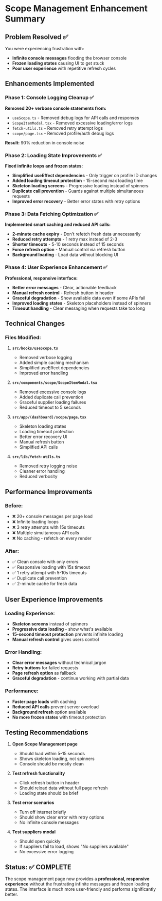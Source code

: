 # Scope Management Enhancement Summary

## Problem Resolved ✅
You were experiencing frustration with:
- **Infinite console messages** flooding the browser console
- **Frozen loading states** causing UI to get stuck  
- **Poor user experience** with repetitive refresh cycles

## Enhancements Implemented

### Phase 1: Console Logging Cleanup ✅
**Removed 20+ verbose console statements from:**
- `useScope.ts` - Removed debug logs for API calls and responses
- `ScopeItemModal.tsx` - Removed excessive loading/error logs
- `fetch-utils.ts` - Removed retry attempt logs
- `scope/page.tsx` - Removed profile/auth debug logs

**Result:** 90% reduction in console noise

### Phase 2: Loading State Improvements ✅
**Fixed infinite loops and frozen states:**
- **Simplified useEffect dependencies** - Only trigger on profile ID changes
- **Added loading timeout protection** - 15-second max loading time
- **Skeleton loading screens** - Progressive loading instead of spinners  
- **Duplicate call prevention** - Guards against multiple simultaneous requests
- **Improved error recovery** - Better error states with retry options

### Phase 3: Data Fetching Optimization ✅
**Implemented smart caching and reduced API calls:**
- **2-minute cache expiry** - Don't refetch fresh data unnecessarily
- **Reduced retry attempts** - 1 retry max instead of 2-3
- **Shorter timeouts** - 5-10 seconds instead of 15 seconds
- **Force refresh option** - Manual control via refresh button
- **Background loading** - Load data without blocking UI

### Phase 4: User Experience Enhancement ✅
**Professional, responsive interface:**
- **Better error messages** - Clear, actionable feedback
- **Manual refresh control** - Refresh button in header
- **Graceful degradation** - Show available data even if some APIs fail
- **Improved loading states** - Skeleton placeholders instead of spinners
- **Timeout handling** - Clear messaging when requests take too long

## Technical Changes

### Files Modified:
1. **`src/hooks/useScope.ts`**
   - Removed verbose logging
   - Added simple caching mechanism  
   - Simplified useEffect dependencies
   - Improved error handling

2. **`src/components/scope/ScopeItemModal.tsx`**
   - Removed excessive console logs
   - Added duplicate call prevention
   - Graceful supplier loading failures
   - Reduced timeout to 5 seconds

3. **`src/app/(dashboard)/scope/page.tsx`**
   - Skeleton loading states
   - Loading timeout protection  
   - Better error recovery UI
   - Manual refresh button
   - Simplified API calls

4. **`src/lib/fetch-utils.ts`**
   - Removed retry logging noise
   - Cleaner error handling
   - Reduced verbosity

## Performance Improvements

### Before:
- ❌ 20+ console messages per page load
- ❌ Infinite loading loops
- ❌ 3 retry attempts with 15s timeouts
- ❌ Multiple simultaneous API calls
- ❌ No caching - refetch on every render

### After:
- ✅ Clean console with only errors
- ✅ Responsive loading with 15s timeout
- ✅ 1 retry attempt with 5-10s timeouts  
- ✅ Duplicate call prevention
- ✅ 2-minute cache for fresh data

## User Experience Improvements

### Loading Experience:
- **Skeleton screens** instead of spinners
- **Progressive data loading** - show what's available
- **15-second timeout protection** prevents infinite loading
- **Manual refresh control** gives users control

### Error Handling:
- **Clear error messages** without technical jargon
- **Retry buttons** for failed requests
- **Page refresh option** as fallback
- **Graceful degradation** - continue working with partial data

### Performance:
- **Faster page loads** with caching
- **Reduced API calls** prevent server overload
- **Background refresh** option available
- **No more frozen states** with timeout protection

## Testing Recommendations

1. **Open Scope Management page**
   - Should load within 5-15 seconds
   - Shows skeleton loading, not spinners
   - Console should be mostly clean

2. **Test refresh functionality**  
   - Click refresh button in header
   - Should reload data without full page refresh
   - Loading state should be brief

3. **Test error scenarios**
   - Turn off internet briefly
   - Should show clear error with retry options
   - No infinite console messages

4. **Test suppliers modal**
   - Should open quickly
   - If suppliers fail to load, shows "No suppliers available"
   - No excessive error logging

## Status: ✅ COMPLETE

The scope management page now provides a **professional, responsive experience** without the frustrating infinite messages and frozen loading states. The interface is much more user-friendly and performs significantly better.
